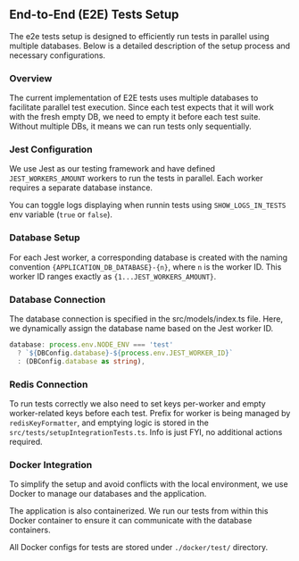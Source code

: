 ## End-to-End (E2E) Tests Setup

The e2e tests setup is designed to efficiently run tests in parallel using multiple databases. Below is a detailed description of the setup process and necessary configurations.

### Overview

The current implementation of E2E tests uses multiple databases to facilitate parallel test execution. Since each test expects that it will work with the fresh empty DB, we need to empty it before each test suite. Without multiple DBs, it means we can run tests only sequentially.

### Jest Configuration

We use Jest as our testing framework and have defined `JEST_WORKERS_AMOUNT` workers to run the tests in parallel. Each worker requires a separate database instance.

You can toggle logs displaying when runnin tests using `SHOW_LOGS_IN_TESTS` env variable (`true` or `false`).

### Database Setup

For each Jest worker, a corresponding database is created with the naming convention `{APPLICATION_DB_DATABASE}-{n}`, where `n` is the worker ID. This worker ID ranges exactly as `{1...JEST_WORKERS_AMOUNT}`.

### Database Connection

The database connection is specified in the src/models/index.ts file. Here, we dynamically assign the database name based on the Jest worker ID.

```ts
database: process.env.NODE_ENV === 'test'
  ? `${DBConfig.database}-${process.env.JEST_WORKER_ID}`
  : (DBConfig.database as string),
```

### Redis Connection

To run tests correctly we also need to set keys per-worker and empty worker-related keys before each test. Prefix for worker is being managed by `redisKeyFormatter`, and emptying logic is stored in the `src/tests/setupIntegrationTests.ts`. Info is just FYI, no additional actions required.

### Docker Integration

To simplify the setup and avoid conflicts with the local environment, we use Docker to manage our databases and the application.

The application is also containerized. We run our tests from within this Docker container to ensure it can communicate with the database containers.

All Docker configs for tests are stored under `./docker/test/` directory.
